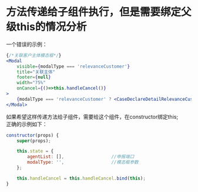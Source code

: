 # 方法传递给子组件执行，但是需要绑定父级this的情况分析              

一个错误的示例：                
```jsx harmony
{/*关联客户主体模态框*/}
<Modal
    visible={modalType === 'relevanceCustomer'}
    title="关联主体"
    footer={null}
    width="75%"
    onCancel={()=>this.handleCancel()}
>
    {modalType === 'relevanceCustomer' ? <CaseDeclareDetailRelevanceCustomer handleCancel={this.handleCancel} modal={modal}/> : null}
</Modal>
```
如果希望这样传递方法给子组件，需要给这个组件，在constructor绑定this;                        
正确的示例如下：                        
```jsx harmony
constructor(props) {
    super(props);

    this.state = {
        agentList: [],                  //申报端口
        modalType: '',                  //模态框参数
    };

    this.handleCancel = this.handleCancel.bind(this);                           //绑定取消模态框的功能
}
```
